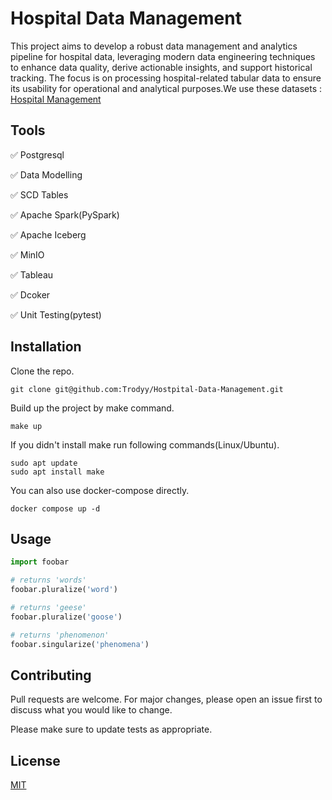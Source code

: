 # Hospital Data Management

This project aims to develop a robust data management and analytics pipeline for hospital data, leveraging modern data engineering techniques to enhance data quality, derive actionable insights, and support historical tracking. The focus is on processing hospital-related tabular data to ensure its usability for operational and analytical purposes.We use these datasets : [Hospital Management](https://www.kaggle.com/datasets/kanakbaghel/hospital-management-dataset)



## Tools

✅ Postgresql

✅ Data Modelling

✅ SCD Tables

✅ Apache Spark(PySpark)

✅ Apache Iceberg

✅ MinIO

✅ Tableau

✅ Dcoker

✅ Unit Testing(pytest)
## Installation

Clone the repo.
```
git clone git@github.com:Trodyy/Hostpital-Data-Management.git
```
Build up the project by make command.
```
make up
```
If you didn't install make run following commands(Linux/Ubuntu).
```
sudo apt update
sudo apt install make
```
You can also use docker-compose directly.
```
docker compose up -d
```


## Usage

```python
import foobar

# returns 'words'
foobar.pluralize('word')

# returns 'geese'
foobar.pluralize('goose')

# returns 'phenomenon'
foobar.singularize('phenomena')
```

## Contributing

Pull requests are welcome. For major changes, please open an issue first
to discuss what you would like to change.

Please make sure to update tests as appropriate.

## License

[MIT](https://choosealicense.com/licenses/mit/)
